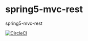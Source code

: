 # spring5-mvc-rest
spring5-mvc-rest

[![CircleCI](https://circleci.com/gh/ravendraksingh/rks-pet-clinic/tree/master.svg?style=svg)](https://circleci.com/gh/ravendraksingh/rks-pet-clinic/tree/master)
